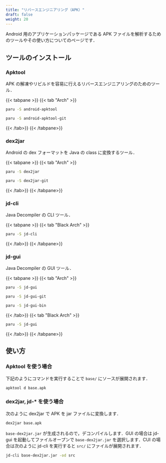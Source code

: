 ```yaml
---
title: "リバースエンジニアリング（APK）"
draft: false
weight: 20
---
```

Android 用のアプリケーションパッケージである APK ファイルを解析するためのツールやその使い方についてのページです．

## ツールのインストール

### **Apktool**

APK の解凍やリビルドを容易に行えるリバースエンジニアリングのためのツール．

{{< tabpane >}}
{{< tab "Arch" >}}

```sh
paru -S android-apktool
```

```sh
paru -S android-apktool-git
```

{{< /tab>}}
{{< /tabpane>}}

### **dex2jar**

Android の dex フォーマットを Java の class に変換するツール．

{{< tabpane >}}
{{< tab "Arch" >}}

```sh
paru -S dex2jar
```

```sh
paru -S dex2jar-git
```

{{< /tab>}}
{{< /tabpane>}}

### **jd-cli**

Java Decompiler の CLI ツール．

{{< tabpane >}}
{{< tab "Black Arch" >}}

```sh
paru -S jd-cli
```

{{< /tab>}}
{{< /tabpane>}}

### **jd-gui**

Java Decompiler の GUI ツール．

{{< tabpane >}}
{{< tab "Arch" >}}

```sh
paru -S jd-gui
```

```sh
paru -S jd-gui-git
```

```sh
paru -S jd-gui-bin
```

{{< /tab>}}
{{< tab "Black Arch" >}}

```sh
paru -S jd-gui
```

{{< /tab>}}
{{< /tabpane>}}

## 使い方

### **Apktool を使う場合**

下記のようにコマンドを実行することで `base/` にソースが展開されます．

```sh
apktool d base.apk
```

### **dex2jar, jd-\* を使う場合**

次のように dex2jar で APK を jar ファイルに変換します．

```sh
dex2jar base.apk
```

`base-dex2jar.jar` が生成されるので，デコンパイルします．GUI の場合は jd-gui を起動してファイルオープンで `base-dex2jar.jar` を選択します．CUI の場合は次のように jd-cli を実行すると `src/` にファイルが展開されます．

```sh
jd-cli base-dex2jar.jar -od src
```
